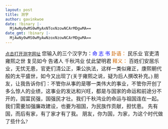 ```yaml
---
layout: post
title: 测字
author: gavinkwoe
date: !binary |-
  MjAwNy0wMS0wMyAxNToxNzowNCArMDgwMA==
date_gmt: !binary |-
  MjAwNy0wMS0wMyAwNzoxNzowNCArMDgwMA==
---
```

<a href="http://www.zeyi.net/cezi.asp">点击打开测字网址</a>
<font face="Tahoma" size="3">您输入的三个汉字为：<font color="#0000ff">命 志 书</font>
<font color="#cc6600">卦语：</font>
民乐业 官吏清 雍熙之世 复见如今 告诸人 千秋鸿业 仗此望明君
<font color="#cc6600">释义：</font>
         百姓们安居乐业，无忧无患，官吏们清公正，秉公执法，这样一类似雍正，康熙朝代般的太平盛世，如今又出现了(关于雍熙之说，疑为后人撰改补充。) 朋友，让我告诉你们：不管你从事的是哪一类伟大的事业，不管你开创了多么惊人的业绩，这事业的发达和兴旺，都是与国家的命运和前途分不开的，国富民强，国强民才壮。我们千秋鸿业的命运与祖国连在一起。 我们需要加强廉政建设，也要为祖国，为民族作贡献，担忧患。 先有国，而后有家，有了家才有了我。 朋友，你为国，为家，为这个时代做了些什么?</font>
